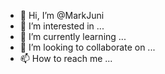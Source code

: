 - 👋 Hi, I’m @MarkJuni
- 👀 I’m interested in ...
- 🌱 I’m currently learning ...
- 💞️ I’m looking to collaborate on ...
- 📫 How to reach me ...

<!---
MarkJuni/MarkJuni is a ✨ special ✨ repository because its `README.md` (this file) appears on your GitHub profile.
You can click the Preview link to take a look at your changes.
--->
